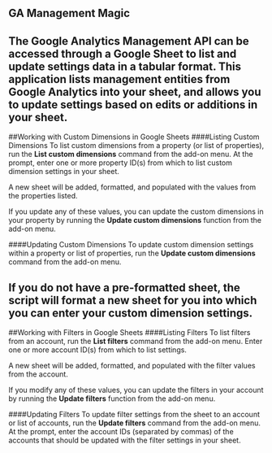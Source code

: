 GA Management Magic
---------

The Google Analytics Management API can be accessed through a Google Sheet to list and update settings data in a tabular format. This application lists management entities from Google Analytics into your sheet, and allows you to update settings based on edits or additions in your sheet.
---------
##Working with Custom Dimensions in Google Sheets
####Listing Custom Dimensions
To list custom dimensions from a property (or list of properties), run the __List custom dimensions__ command from the add-on menu. At the prompt, enter one or more property ID(s) from which to list custom dimension settings in your sheet.

A new sheet will be added, formatted, and populated with the values from the properties listed.

If you update any of these values, you can update the custom dimensions in your property by running the __Update custom dimensions__ function from the add-on menu.

####Updating Custom Dimensions
To update custom dimension settings within a property or list of properties, run the __Update custom dimensions__ command from the add-on menu.

If you do not have a pre-formatted sheet, the script will format a new sheet for you into which you can enter your custom dimension settings.
---------
##Working with Filters in Google Sheets
####Listing Filters
To list filters from an account, run the __List filters__ command from the add-on menu. Enter one or more account ID(s) from which to list settings.

A new sheet will be added, formatted, and populated with the filter values from the account.

If you modify any of these values, you can update the filters in your account by running the __Update filters__ function from the add-on menu.

####Updating Filters
To update filter settings from the sheet to an account or list of accounts, run the __Update filters__ command from the add-on menu. At the prompt, enter the account IDs (separated by commas) of the accounts that should be updated with the filter settings in your sheet.